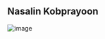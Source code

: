 ## Nasalin Kobprayoon
![image](https://user-images.githubusercontent.com/92847028/146202491-8261b06b-6e80-4fee-a89b-243e5f65339b.png)
